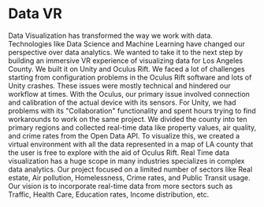 # Data VR
Data Visualization has transformed the way we work with data. Technologies like Data Science and Machine Learning have changed our perspective over data analytics. We wanted to take it to the next step by building an immersive VR experience of visualizing data for Los Angeles County. We built it on Unity and Oculus Rift. We faced a lot of challenges starting from configuration problems in the Oculus Rift software and lots of Unity crashes. These issues were mostly technical and hindered our workflow at times. With the Oculus, our primary issue involved connection and calibration of the actual device with its sensors. For Unity, we had problems with its "Collaboration" functionality and spent hours trying to find workarounds to work on the same project. We divided the county into ten primary regions and collected real-time data like property values, air quality, and crime rates from the Open Data API. To visualize this, we created a virtual environment with all the data represented in a map of LA county that the user is free to explore with the aid of Oculus Rift. Real Time data visualization has a huge scope in many industries specializes in complex data analytics. Our project focused on a limited number of sectors like Real estate, Air pollution, Homelessness, Crime rates, and Public Transit usage. Our vision is to incorporate real-time data from more sectors such as Traffic, Health Care, Education rates, Income distribution, etc.


